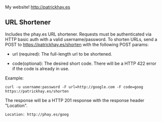 My website! http://patrickhay.es

## URL Shortener


Includes the phay.es URL shortener. Requests must be authenticated via HTTP basic auth with a valid username/password. To shorten URLs, send a POST to https://patrickhay.es/shorten with the following POST params:

* url (required): The full-length url to be shortened.
   
* code(optional): The desired short code. There will be a HTTP 422 error if the code is already in use.

Example:

    curl -u username:password -F url=http://google.com -F code=goog https://patrickhay.es/shorten

The response will be a HTTP 201 response with the response header "Location".

    Location: http://phay.es/goog
